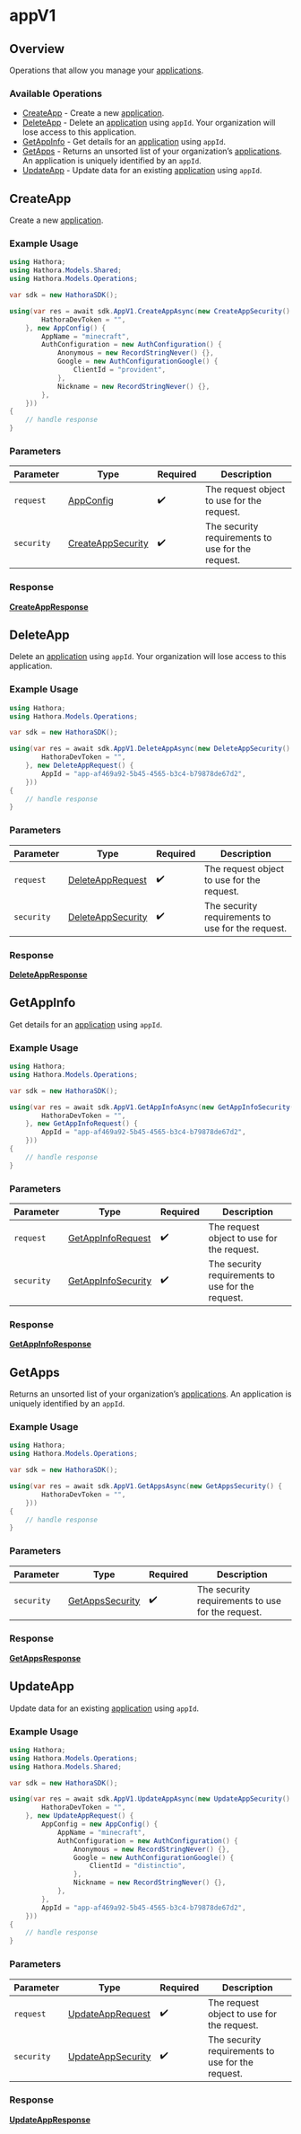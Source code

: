 # appV1

## Overview

Operations that allow you manage your [applications](https://hathora.dev/docs/concepts/hathora-entities#application).

### Available Operations

* [CreateApp](#createapp) - Create a new [application](https://hathora.dev/docs/concepts/hathora-entities#application).
* [DeleteApp](#deleteapp) - Delete an [application](https://hathora.dev/docs/concepts/hathora-entities#application) using `appId`. Your organization will lose access to this application.
* [GetAppInfo](#getappinfo) - Get details for an [application](https://hathora.dev/docs/concepts/hathora-entities#application) using `appId`.
* [GetApps](#getapps) - Returns an unsorted list of your organization’s [applications](https://hathora.dev/docs/concepts/hathora-entities#application). An application is uniquely identified by an `appId`.
* [UpdateApp](#updateapp) - Update data for an existing [application](https://hathora.dev/docs/concepts/hathora-entities#application) using `appId`.

## CreateApp

Create a new [application](https://hathora.dev/docs/concepts/hathora-entities#application).

### Example Usage

```csharp
using Hathora;
using Hathora.Models.Shared;
using Hathora.Models.Operations;

var sdk = new HathoraSDK();

using(var res = await sdk.AppV1.CreateAppAsync(new CreateAppSecurity() {
        HathoraDevToken = "",
    }, new AppConfig() {
        AppName = "minecraft",
        AuthConfiguration = new AuthConfiguration() {
            Anonymous = new RecordStringNever() {},
            Google = new AuthConfigurationGoogle() {
                ClientId = "provident",
            },
            Nickname = new RecordStringNever() {},
        },
    }))
{
    // handle response
}
```

### Parameters

| Parameter                                                         | Type                                                              | Required                                                          | Description                                                       |
| ----------------------------------------------------------------- | ----------------------------------------------------------------- | ----------------------------------------------------------------- | ----------------------------------------------------------------- |
| `request`                                                         | [AppConfig](../../models/shared/AppConfig.md)                     | :heavy_check_mark:                                                | The request object to use for the request.                        |
| `security`                                                        | [CreateAppSecurity](../../models/operations/CreateAppSecurity.md) | :heavy_check_mark:                                                | The security requirements to use for the request.                 |


### Response

**[CreateAppResponse](../../models/operations/CreateAppResponse.md)**


## DeleteApp

Delete an [application](https://hathora.dev/docs/concepts/hathora-entities#application) using `appId`. Your organization will lose access to this application.

### Example Usage

```csharp
using Hathora;
using Hathora.Models.Operations;

var sdk = new HathoraSDK();

using(var res = await sdk.AppV1.DeleteAppAsync(new DeleteAppSecurity() {
        HathoraDevToken = "",
    }, new DeleteAppRequest() {
        AppId = "app-af469a92-5b45-4565-b3c4-b79878de67d2",
    }))
{
    // handle response
}
```

### Parameters

| Parameter                                                         | Type                                                              | Required                                                          | Description                                                       |
| ----------------------------------------------------------------- | ----------------------------------------------------------------- | ----------------------------------------------------------------- | ----------------------------------------------------------------- |
| `request`                                                         | [DeleteAppRequest](../../models/operations/DeleteAppRequest.md)   | :heavy_check_mark:                                                | The request object to use for the request.                        |
| `security`                                                        | [DeleteAppSecurity](../../models/operations/DeleteAppSecurity.md) | :heavy_check_mark:                                                | The security requirements to use for the request.                 |


### Response

**[DeleteAppResponse](../../models/operations/DeleteAppResponse.md)**


## GetAppInfo

Get details for an [application](https://hathora.dev/docs/concepts/hathora-entities#application) using `appId`.

### Example Usage

```csharp
using Hathora;
using Hathora.Models.Operations;

var sdk = new HathoraSDK();

using(var res = await sdk.AppV1.GetAppInfoAsync(new GetAppInfoSecurity() {
        HathoraDevToken = "",
    }, new GetAppInfoRequest() {
        AppId = "app-af469a92-5b45-4565-b3c4-b79878de67d2",
    }))
{
    // handle response
}
```

### Parameters

| Parameter                                                           | Type                                                                | Required                                                            | Description                                                         |
| ------------------------------------------------------------------- | ------------------------------------------------------------------- | ------------------------------------------------------------------- | ------------------------------------------------------------------- |
| `request`                                                           | [GetAppInfoRequest](../../models/operations/GetAppInfoRequest.md)   | :heavy_check_mark:                                                  | The request object to use for the request.                          |
| `security`                                                          | [GetAppInfoSecurity](../../models/operations/GetAppInfoSecurity.md) | :heavy_check_mark:                                                  | The security requirements to use for the request.                   |


### Response

**[GetAppInfoResponse](../../models/operations/GetAppInfoResponse.md)**


## GetApps

Returns an unsorted list of your organization’s [applications](https://hathora.dev/docs/concepts/hathora-entities#application). An application is uniquely identified by an `appId`.

### Example Usage

```csharp
using Hathora;
using Hathora.Models.Operations;

var sdk = new HathoraSDK();

using(var res = await sdk.AppV1.GetAppsAsync(new GetAppsSecurity() {
        HathoraDevToken = "",
    }))
{
    // handle response
}
```

### Parameters

| Parameter                                                     | Type                                                          | Required                                                      | Description                                                   |
| ------------------------------------------------------------- | ------------------------------------------------------------- | ------------------------------------------------------------- | ------------------------------------------------------------- |
| `security`                                                    | [GetAppsSecurity](../../models/operations/GetAppsSecurity.md) | :heavy_check_mark:                                            | The security requirements to use for the request.             |


### Response

**[GetAppsResponse](../../models/operations/GetAppsResponse.md)**


## UpdateApp

Update data for an existing [application](https://hathora.dev/docs/concepts/hathora-entities#application) using `appId`.

### Example Usage

```csharp
using Hathora;
using Hathora.Models.Operations;
using Hathora.Models.Shared;

var sdk = new HathoraSDK();

using(var res = await sdk.AppV1.UpdateAppAsync(new UpdateAppSecurity() {
        HathoraDevToken = "",
    }, new UpdateAppRequest() {
        AppConfig = new AppConfig() {
            AppName = "minecraft",
            AuthConfiguration = new AuthConfiguration() {
                Anonymous = new RecordStringNever() {},
                Google = new AuthConfigurationGoogle() {
                    ClientId = "distinctio",
                },
                Nickname = new RecordStringNever() {},
            },
        },
        AppId = "app-af469a92-5b45-4565-b3c4-b79878de67d2",
    }))
{
    // handle response
}
```

### Parameters

| Parameter                                                         | Type                                                              | Required                                                          | Description                                                       |
| ----------------------------------------------------------------- | ----------------------------------------------------------------- | ----------------------------------------------------------------- | ----------------------------------------------------------------- |
| `request`                                                         | [UpdateAppRequest](../../models/operations/UpdateAppRequest.md)   | :heavy_check_mark:                                                | The request object to use for the request.                        |
| `security`                                                        | [UpdateAppSecurity](../../models/operations/UpdateAppSecurity.md) | :heavy_check_mark:                                                | The security requirements to use for the request.                 |


### Response

**[UpdateAppResponse](../../models/operations/UpdateAppResponse.md)**

